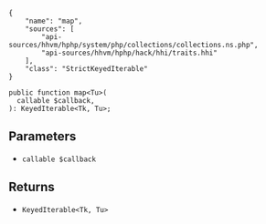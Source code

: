 ``` yamlmeta
{
    "name": "map",
    "sources": [
        "api-sources/hhvm/hphp/system/php/collections/collections.ns.php",
        "api-sources/hhvm/hphp/hack/hhi/traits.hhi"
    ],
    "class": "StrictKeyedIterable"
}
```




``` Hack
public function map<Tu>(
  callable $callback,
): KeyedIterable<Tk, Tu>;
```




## Parameters




+ ` callable $callback `




## Returns




* ` KeyedIterable<Tk, Tu> `
<!-- HHAPIDOC -->
